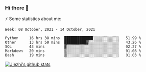 ### Hi there 👋

⚡ Some statistics about me:


<!--START_SECTION:waka-->
```text
Week: 08 October, 2021 - 14 October, 2021

Python     16 hrs 38 mins  █████████████░░░░░░░░░░░░   51.99 % 
Other      13 hrs 50 mins  ██████████▓░░░░░░░░░░░░░░   43.26 % 
SQL        43 mins         ▓░░░░░░░░░░░░░░░░░░░░░░░░   02.27 % 
Markdown   20 mins         ▒░░░░░░░░░░░░░░░░░░░░░░░░   01.08 % 
Bash       19 mins         ▒░░░░░░░░░░░░░░░░░░░░░░░░   01.03 % 
```
<!--END_SECTION:waka-->





[![Jiezhi's github stats](https://github-readme-stats.vercel.app/api?username=Jiezhi&show_icons=true)](https://github.com/Jiezhi/github-readme-stats)

<!--
[![Top Langs](https://github-readme-stats.vercel.app/api/top-langs/?username=Jiezhi&hide=javascript,html)](https://github.com/Jiezhi/github-readme-stats)

**Jiezhi/Jiezhi** is a ✨ _special_ ✨ repository because its `README.md` (this file) appears on your GitHub profile.

Here are some ideas to get you started:

- 🔭 I’m currently working on ...
- 🌱 I’m currently learning ...
- 👯 I’m looking to collaborate on ...
- 🤔 I’m looking for help with ...
- 💬 Ask me about ...
- 📫 How to reach me: ...
- 😄 Pronouns: ...
- ⚡ Fun fact: ...
-->

